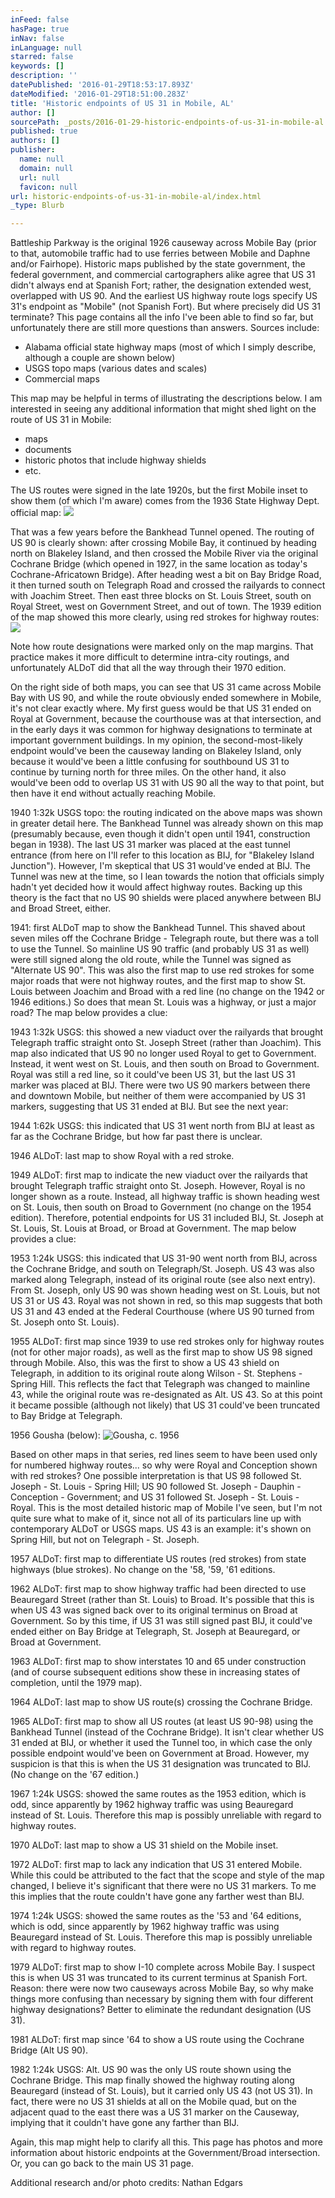 ```yaml
---
inFeed: false
hasPage: true
inNav: false
inLanguage: null
starred: false
keywords: []
description: ''
datePublished: '2016-01-29T18:53:17.893Z'
dateModified: '2016-01-29T18:51:00.283Z'
title: 'Historic endpoints of US 31 in Mobile, AL'
author: []
sourcePath: _posts/2016-01-29-historic-endpoints-of-us-31-in-mobile-al.md
published: true
authors: []
publisher:
  name: null
  domain: null
  url: null
  favicon: null
url: historic-endpoints-of-us-31-in-mobile-al/index.html
_type: Blurb

---
```

Battleship Parkway is the original 1926 causeway across Mobile Bay (prior to that, automobile traffic had to use ferries between Mobile and Daphne and/or Fairhope). Historic maps published by the state government, the federal government, and commercial cartographers alike agree that US 31 didn't always end at Spanish Fort; rather, the designation extended west, overlapped with US 90\. And the earliest US highway route logs specify US 31's endpoint as "Mobile" (not Spanish Fort). But where precisely did US 31 terminate? This page contains all the info I've been able to find so far, but unfortunately there are still more questions than answers. Sources include:

* Alabama official state highway maps (most of which I simply describe, although a couple are shown below)
* USGS topo maps (various dates and scales)
* Commercial maps

This map may be helpful in terms of illustrating the descriptions below. I am interested in seeing any additional information that might shed light on the route of US 31 in Mobile:

* maps
* documents
* historic photos that include highway shields
* etc. 

The US routes were signed in the late 1920s, but the first Mobile inset to show them (of which I'm aware) comes from the 1936 State Highway Dept. official map:
![](https://the-grid-user-content.s3-us-west-2.amazonaws.com/f5471f34-1ab6-476f-a4cf-c0c8bbdd54f8.jpg)

That was a few years before the Bankhead Tunnel opened. The routing of US 90 is clearly shown: after crossing Mobile Bay, it continued by heading north on Blakeley Island, and then crossed the Mobile River via the original Cochrane Bridge (which opened in 1927, in the same location as today's Cochrane-Africatown Bridge). After heading west a bit on Bay Bridge Road, it then turned south on Telegraph Road and crossed the railyards to connect with Joachim Street. Then east three blocks on St. Louis Street, south on Royal Street, west on Government Street, and out of town. The 1939 edition of the map showed this more clearly, using red strokes for highway routes:
![](https://the-grid-user-content.s3-us-west-2.amazonaws.com/88db6c25-6825-43db-9315-4df8853dda83.jpg)

Note how route designations were marked only on the map margins. That practice makes it more difficult to determine intra-city routings, and unfortunately ALDoT did that all the way through their 1970 edition.

On the right side of both maps, you can see that US 31 came across Mobile Bay with US 90, and while the route obviously ended somewhere in Mobile, it's not clear exactly where. My first guess would be that US 31 ended on Royal at Government, because the courthouse was at that intersection, and in the early days it was common for highway designations to terminate at important government buildings. In my opinion, the second-most-likely endpoint would've been the causeway landing on Blakeley Island, only because it would've been a little confusing for southbound US 31 to continue by turning north for three miles. On the other hand, it also would've been odd to overlap US 31 with US 90 all the way to that point, but then have it end without actually reaching Mobile.

1940 1:32k USGS topo: the routing indicated on the above maps was shown in greater detail here. The Bankhead Tunnel was already shown on this map (presumably because, even though it didn't open until 1941, construction began in 1938). The last US 31 marker was placed at the east tunnel entrance (from here on I'll refer to this location as BIJ, for "Blakeley Island Junction"). However, I'm skeptical that US 31 would've ended at BIJ. The Tunnel was new at the time, so I lean towards the notion that officials simply hadn't yet decided how it would affect highway routes. Backing up this theory is the fact that no US 90 shields were placed anywhere between BIJ and Broad Street, either.

1941: first ALDoT map to show the Bankhead Tunnel. This shaved about seven miles off the Cochrane Bridge - Telegraph route, but there was a toll to use the Tunnel. So mainline US 90 traffic (and probably US 31 as well) were still signed along the old route, while the Tunnel was signed as "Alternate US 90". This was also the first map to use red strokes for some major roads that were not highway routes, and the first map to show St. Louis between Joachim and Broad with a red line (no change on the 1942 or 1946 editions.) So does that mean St. Louis was a highway, or just a major road? The map below provides a clue:

1943 1:32k USGS: this showed a new viaduct over the railyards that brought Telegraph traffic straight onto St. Joseph Street (rather than Joachim). This map also indicated that US 90 no longer used Royal to get to Government. Instead, it went west on St. Louis, and then south on Broad to Government. Royal was still a red line, so it could've been US 31, but the last US 31 marker was placed at BIJ. There were two US 90 markers between there and downtown Mobile, but neither of them were accompanied by US 31 markers, suggesting that US 31 ended at BIJ. But see the next year:

1944 1:62k USGS: this indicated that US 31 went north from BIJ at least as far as the Cochrane Bridge, but how far past there is unclear.

1946 ALDoT: last map to show Royal with a red stroke.

1949 ALDoT: first map to indicate the new viaduct over the railyards that brought Telegraph traffic straight onto St. Joseph. However, Royal is no longer shown as a route. Instead, all highway traffic is shown heading west on St. Louis, then south on Broad to Government (no change on the 1954 edition). Therefore, potential endpoints for US 31 included BIJ, St. Joseph at St. Louis, St. Louis at Broad, or Broad at Government. The map below provides a clue:

1953 1:24k USGS: this indicated that US 31-90 went north from BIJ, across the Cochrane Bridge, and south on Telegraph/St. Joseph. US 43 was also marked along Telegraph, instead of its original route (see also next entry). From St. Joseph, only US 90 was shown heading west on St. Louis, but not US 31 or US 43\. Royal was not shown in red, so this map suggests that both US 31 and 43 ended at the Federal Courthouse (where US 90 turned from St. Joseph onto St. Louis).

1955 ALDoT: first map since 1939 to use red strokes only for highway routes (not for other major roads), as well as the first map to show US 98 signed through Mobile. Also, this was the first to show a US 43 shield on Telegraph, in addition to its original route along Wilson - St. Stephens - Spring Hill. This reflects the fact that Telegraph was changed to mainline 43, while the original route was re-designated as Alt. US 43\. So at this point it became possible (although not likely) that US 31 could've been truncated to Bay Bridge at Telegraph.

1956 Gousha (below):
![Gousha, c. 1956](https://s3-us-west-2.amazonaws.com/the-grid-img/p/664a40bd6a6cdd0e0af12d9f0a9ee659add8b196.jpg)

Based on other maps in that series, red lines seem to have been used only for numbered highway routes... so why were Royal and Conception shown with red strokes? One possible interpretation is that US 98 followed St. Joseph - St. Louis - Spring Hill; US 90 followed St. Joseph - Dauphin - Conception - Government; and US 31 followed St. Joseph - St. Louis - Royal. This is the most detailed historic map of Mobile I've seen, but I'm not quite sure what to make of it, since not all of its particulars line up with contemporary ALDoT or USGS maps. US 43 is an example: it's shown on Spring Hill, but not on Telegraph - St. Joseph.

1957 ALDoT: first map to differentiate US routes (red strokes) from state highways (blue strokes). No change on the '58, '59, '61 editions.

1962 ALDoT: first map to show highway traffic had been directed to use Beauregard Street (rather than St. Louis) to Broad. It's possible that this is when US 43 was signed back over to its original terminus on Broad at Government. So by this time, if US 31 was still signed past BIJ, it could've ended either on Bay Bridge at Telegraph, St. Joseph at Beauregard, or Broad at Government.

1963 ALDoT: first map to show interstates 10 and 65 under construction (and of course subsequent editions show these in increasing states of completion, until the 1979 map).

1964 ALDoT: last map to show US route(s) crossing the Cochrane Bridge.

1965 ALDoT: first map to show all US routes (at least US 90-98) using the Bankhead Tunnel (instead of the Cochrane Bridge). It isn't clear whether US 31 ended at BIJ, or whether it used the Tunnel too, in which case the only possible endpoint would've been on Government at Broad. However, my suspicion is that this is when the US 31 designation was truncated to BIJ. (No change on the '67 edition.)

1967 1:24k USGS: showed the same routes as the 1953 edition, which is odd, since apparently by 1962 highway traffic was using Beauregard instead of St. Louis. Therefore this map is possibly unreliable with regard to highway routes.

1970 ALDoT: last map to show a US 31 shield on the Mobile inset.

1972 ALDoT: first map to lack any indication that US 31 entered Mobile. While this could be attributed to the fact that the scope and style of the map changed, I believe it's significant that there were no US 31 markers. To me this implies that the route couldn't have gone any farther west than BIJ.

1974 1:24k USGS: showed the same routes as the '53 and '64 editions, which is odd, since apparently by 1962 highway traffic was using Beauregard instead of St. Louis. Therefore this map is possibly unreliable with regard to highway routes.

1979 ALDoT: first map to show I-10 complete across Mobile Bay. I suspect this is when US 31 was truncated to its current terminus at Spanish Fort. Reason: there were now two causeways across Mobile Bay, so why make things more confusing than necessary by signing them with four different highway designations? Better to eliminate the redundant designation (US 31).

1981 ALDoT: first map since '64 to show a US route using the Cochrane Bridge (Alt US 90).

1982 1:24k USGS: Alt. US 90 was the only US route shown using the Cochrane Bridge. This map finally showed the highway routing along Beauregard (instead of St. Louis), but it carried only US 43 (not US 31). In fact, there were no US 31 shields at all on the Mobile quad, but on the adjacent quad to the east there was a US 31 marker on the Causeway, implying that it couldn't have gone any farther than BIJ.

Again, this map might help to clarify all this. This page has photos and more information about historic endpoints at the Government/Broad intersection. Or, you can go back to the main US 31 page.

Additional research and/or photo credits: Nathan Edgars